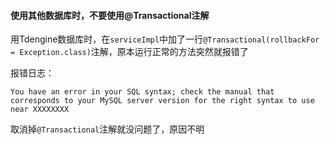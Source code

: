#### 使用其他数据库时，不要使用@Transactional注解

用Tdengine数据库时，在`serviceImpl`中加了一行`@Transactional(rollbackFor = Exception.class)`注解，原本运行正常的方法突然就报错了

报错日志：
```
You have an error in your SQL syntax; check the manual that corresponds to your MySQL server version for the right syntax to use near XXXXXXXX
```

取消掉`@Transactional`注解就没问题了，原因不明